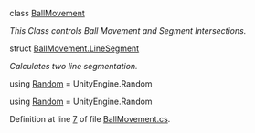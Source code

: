 <div id="_ball_movement_8cs">

</div>

<span id="_ball_movement_8cs" label="_ball_movement_8cs"></span>

<div class="DoxyCompactItemize">

class [BallMovement](#class_ball_movement)

<div class="DoxyCompactList">

*This Class controls Ball Movement and Segment Intersections.*

</div>

struct
[BallMovement.LineSegment](#struct_ball_movement_1_1_line_segment)

<div class="DoxyCompactList">

*Calculates two line segmentation.*

</div>

</div>

<div class="DoxyCompactItemize">

using [Random](#_ball_movement_8cs_a832e8f52fca5a678819ec96269dcb532) =
UnityEngine.Random

</div>

<span id="_ball_movement_8cs_a832e8f52fca5a678819ec96269dcb532"
label="_ball_movement_8cs_a832e8f52fca5a678819ec96269dcb532"></span>
using [Random](#_ball_movement_8cs_a832e8f52fca5a678819ec96269dcb532) =
UnityEngine.Random

Definition at line [7](#_ball_movement_8cs_source_l00007) of file
[BallMovement.cs](#_ball_movement_8cs_source).
